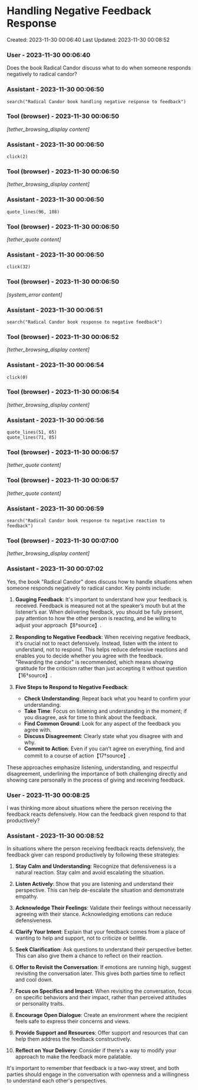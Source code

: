 # Handling Negative Feedback Response

Created: 2023-11-30 00:06:40
Last Updated: 2023-11-30 00:08:52

### User - 2023-11-30 00:06:40

Does the book Radical Candor discuss what to do when someone responds negatively to radical candor?

### Assistant - 2023-11-30 00:06:50

```unknown
search("Radical Candor book handling negative response to feedback")
```

### Tool (browser) - 2023-11-30 00:06:50

*[tether_browsing_display content]*

### Assistant - 2023-11-30 00:06:50

```unknown
click(2)
```

### Tool (browser) - 2023-11-30 00:06:50

*[tether_browsing_display content]*

### Assistant - 2023-11-30 00:06:50

```unknown
quote_lines(96, 108)
```

### Tool (browser) - 2023-11-30 00:06:50

*[tether_quote content]*

### Assistant - 2023-11-30 00:06:50

```unknown
click(32)
```

### Tool (browser) - 2023-11-30 00:06:50

*[system_error content]*

### Assistant - 2023-11-30 00:06:51

```unknown
search("Radical Candor book response to negative feedback")
```

### Tool (browser) - 2023-11-30 00:06:52

*[tether_browsing_display content]*

### Assistant - 2023-11-30 00:06:54

```unknown
click(0)
```

### Tool (browser) - 2023-11-30 00:06:54

*[tether_browsing_display content]*

### Assistant - 2023-11-30 00:06:56

```unknown
quote_lines(51, 65)
quote_lines(71, 85)
```

### Tool (browser) - 2023-11-30 00:06:57

*[tether_quote content]*

### Tool (browser) - 2023-11-30 00:06:57

*[tether_quote content]*

### Assistant - 2023-11-30 00:06:59

```unknown
search("Radical Candor book response to negative reaction to feedback")
```

### Tool (browser) - 2023-11-30 00:07:00

*[tether_browsing_display content]*

### Assistant - 2023-11-30 00:07:02

Yes, the book "Radical Candor" does discuss how to handle situations when someone responds negatively to radical candor. Key points include:

1. **Gauging Feedback**: It's important to understand how your feedback is received. Feedback is measured not at the speaker’s mouth but at the listener’s ear. When delivering feedback, you should be fully present, pay attention to how the other person is reacting, and be willing to adjust your approach【8†source】.

2. **Responding to Negative Feedback**: When receiving negative feedback, it's crucial not to react defensively. Instead, listen with the intent to understand, not to respond. This helps reduce defensive reactions and enables you to decide whether you agree with the feedback. "Rewarding the candor" is recommended, which means showing gratitude for the criticism rather than just accepting it without question【16†source】.

3. **Five Steps to Respond to Negative Feedback**:
   - **Check Understanding**: Repeat back what you heard to confirm your understanding.
   - **Take Time**: Focus on listening and understanding in the moment; if you disagree, ask for time to think about the feedback.
   - **Find Common Ground**: Look for any aspect of the feedback you agree with.
   - **Discuss Disagreement**: Clearly state what you disagree with and why.
   - **Commit to Action**: Even if you can't agree on everything, find and commit to a course of action【17†source】.

These approaches emphasize listening, understanding, and respectful disagreement, underlining the importance of both challenging directly and showing care personally in the process of giving and receiving feedback.

### User - 2023-11-30 00:08:25

I was thinking more about situations where the person receiving the feedback reacts defensively. How can the feedback given respond to that productively?

### Assistant - 2023-11-30 00:08:52

In situations where the person receiving feedback reacts defensively, the feedback giver can respond productively by following these strategies:

1. **Stay Calm and Understanding**: Recognize that defensiveness is a natural reaction. Stay calm and avoid escalating the situation.

2. **Listen Actively**: Show that you are listening and understand their perspective. This can help de-escalate the situation and demonstrate empathy.

3. **Acknowledge Their Feelings**: Validate their feelings without necessarily agreeing with their stance. Acknowledging emotions can reduce defensiveness.

4. **Clarify Your Intent**: Explain that your feedback comes from a place of wanting to help and support, not to criticize or belittle.

5. **Seek Clarification**: Ask questions to understand their perspective better. This can also give them a chance to reflect on their reaction.

6. **Offer to Revisit the Conversation**: If emotions are running high, suggest revisiting the conversation later. This gives both parties time to reflect and cool down.

7. **Focus on Specifics and Impact**: When revisiting the conversation, focus on specific behaviors and their impact, rather than perceived attitudes or personality traits.

8. **Encourage Open Dialogue**: Create an environment where the recipient feels safe to express their concerns and views.

9. **Provide Support and Resources**: Offer support and resources that can help them address the feedback constructively.

10. **Reflect on Your Delivery**: Consider if there's a way to modify your approach to make the feedback more palatable.

It's important to remember that feedback is a two-way street, and both parties should engage in the conversation with openness and a willingness to understand each other's perspectives.

